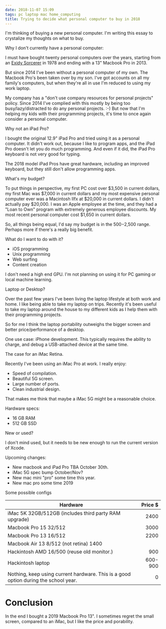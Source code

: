 ```yaml
---
date: 2018-11-07 15:09
tags: pc laptop mac home_computing
title: Trying to decide what personal computer to buy in 2018
---
```


I'm thinking of buying a new personal computer. I'm writing this essay to
crystalize my thoughts on what to buy.

Why I don't currently have a personal computer:

I must have bought twenty personal computers over the years, starting from an
[Exidy Sorcerer](https://en.wikipedia.org/wiki/Exidy_Sorcerer) in 1978 and
ending with a 13" Macbook Pro in 2013.

But since 2014 I've been without a personal computer of my own. The Macbook
Pro's been taken over by my son. I've got accounts on all my family's
computers, but when they're all in use I'm reduced to using my work laptop.

My company has a "don't use company resources for personal projects" policy.
Since 2014 I've complied with this mostly by being too busy/lazy/distracted to
do any personal projects. :-) But now that I'm helping my kids with their
programming projects, it's time to once again consider a personal computer.

Why not an iPad Pro?

I bought the original 12.9" iPad Pro and tried using it as a personal
computer. It didn't work out, because I like to program apps, and the iPad Pro
doesn't let you do much programming. And even if it did, the iPad Pro keyboard
is not very good for typing.

The 2018 model iPad Pros have great hardware, including an improved keyboard,
but they still don't allow programming apps.

What's my budget?

To put things in perspective, my first PC cost over $3,500 in current dollars,
my first Mac was $7,000 in current dollars and my most expensive personal
computer ever was a Macintosh IIfx at $20,000 in current dollars. I didn't
actually pay $20,000. I was an Apple employee at the time, and they had a
"Loan to Own" program with extremely generous employee discounts. My most
recent personal computer cost $1,650 in current dollars.

So, all things being equal, I'd say my budget is in the $500-$2,500 range.
Perhaps more if there's a really big benefit.

What do I want to do with it?

* iOS programming
* Unix programming
* Web surfing
* Content creation

I don't need a high end GPU. I'm not planning on using it for PC gaming or
local machine learning.

Laptop or Desktop?

Over the past few years I've been living the laptop lifestyle at both work and
home. I like being able to take my laptop on trips. Recently it's been useful
to take my laptop around the house to my different kids as I help them with
their programming projects.

So for me I think the laptop portability outweighs the bigger screen and
better price/performance of a desktop.

One use case: iPhone development. This typically requires the ability to
charge, and debug a USB-attached device at the same time.

The case for an iMac Retina.

Recently I've been using an iMac Pro at work. I really enjoy:

* Speed of compilation.
* Beautiful 5G screen.
* Large number of ports.
* Clean industrial design.

That makes me think that maybe a iMac 5G might be a reasonable choice.

Hardware specs:

+ 16 GB RAM
+ 512 GB SSD

New or used?

I don't mind used, but it needs to be new enough to run the current version of
Xcode.

Upcoming changes:

+ New macbook and iPad Pro TBA October 30th.
+ iMac 5G spec bump October/Nov?
+ New mac mini "pro" some time this year.
+ New mac pro some time 2019

Some possible configs

|Hardware | Price $ |
| --- | ---: |
|iMac 5K 32GB/512GB (includes third party RAM upgrade) | 2400 |
|Macbook Pro 15 32/512 | 3000 |
|Macbook Pro 13 16/512 | 2200 |
|Macbook Air 13 8/512 (not retina) 1400 |
|Hackintosh AMD 16/500 (reuse old monitor.)| 900 |
|Hackintosh laptop | 600-900 |
|Nothing, keep using current hardware. This is a good option during the school year.| 0|

# Conclusion

In the end I bought a 2019 Macbook Pro 13". I sometimes regret the small screen, compared to an iMac, but I like the
price and porability.
